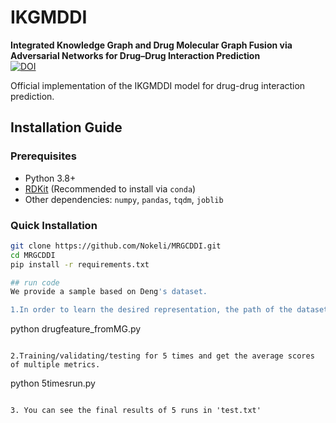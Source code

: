 # IKGMDDI  

**Integrated Knowledge Graph and Drug Molecular Graph Fusion via Adversarial Networks for Drug–Drug Interaction Prediction**  
[![DOI](https://img.shields.io/badge/DOI-10.1109%2FJBHI.2024.3483812-blue)](https://pubs.acs.org/doi/10.1021/acs.jcim.4c01647)

Official implementation of the IKGMDDI model for drug-drug interaction prediction.

## Installation Guide  

### Prerequisites  
- Python 3.8+  
- [RDKit](https://www.rdkit.org/docs/Install.html) (Recommended to install via `conda`)  
- Other dependencies: `numpy`, `pandas`, `tqdm`, `joblib`  

### Quick Installation  
```bash  
git clone https://github.com/Nokeli/MRGCDDI.git  
cd MRGCDDI  
pip install -r requirements.txt

## run code
We provide a sample based on Deng's dataset.

1.In order to learn the desired representation, the path of the dataset in the 'drugfeature_fromMG.py' file needs to be changed to your own path. If you want to run it on your own dataset, please ensure that the data in the "trimnet" fold is the same as that in the fold.
```
python drugfeature_fromMG.py
```

2.Training/validating/testing for 5 times and get the average scores of multiple metrics.
```
python 5timesrun.py
```

3. You can see the final results of 5 runs in 'test.txt'
